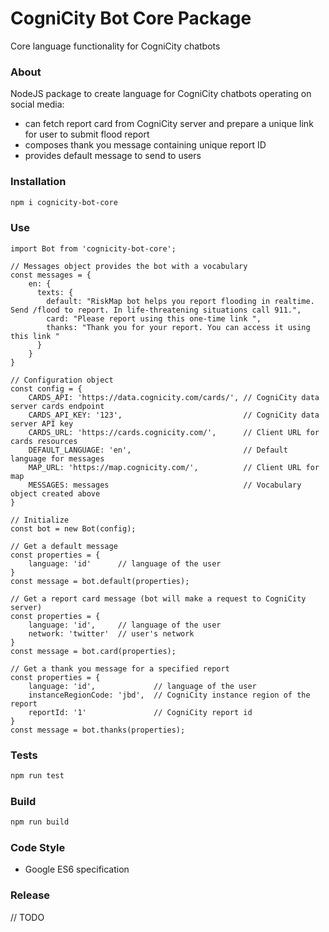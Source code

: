 # CogniCity Bot Core Package
Core language functionality for CogniCity chatbots

### About
NodeJS package to create language for CogniCity chatbots operating on social media:
- can fetch report card from CogniCity server and prepare a unique link for user to submit flood report
- composes thank you message containing unique report ID
- provides default message to send to users

### Installation

```sh
npm i cognicity-bot-core
```

### Use

```
import Bot from 'cognicity-bot-core';

// Messages object provides the bot with a vocabulary
const messages = {
    en: {
      texts: {
        default: "RiskMap bot helps you report flooding in realtime. Send /flood to report. In life-threatening situations call 911.",
        card: "Please report using this one-time link ",
        thanks: "Thank you for your report. You can access it using this link "
      }
    }
}

// Configuration object
const config = {
    CARDS_API: 'https://data.cognicity.com/cards/', // CogniCity data server cards endpoint
    CARDS_API_KEY: '123',                           // CogniCity data server API key
    CARDS_URL: 'https://cards.cognicity.com/',      // Client URL for cards resources
    DEFAULT_LANGUAGE: 'en',                         // Default language for messages
    MAP_URL: 'https://map.cognicity.com/',          // Client URL for map
    MESSAGES: messages                              // Vocabulary object created above
}

// Initialize
const bot = new Bot(config);

// Get a default message
const properties = {
    language: 'id'      // language of the user
}
const message = bot.default(properties);

// Get a report card message (bot will make a request to CogniCity server)
const properties = {
    language: 'id',     // language of the user
    network: 'twitter'  // user's network 
}
const message = bot.card(properties);

// Get a thank you message for a specified report
const properties = {
    language: 'id',             // language of the user
    instanceRegionCode: 'jbd',  // CogniCity instance region of the report
    reportId: '1'               // CogniCity report id
}
const message = bot.thanks(properties);
```

### Tests

```sh
npm run test
```

### Build

```sh
npm run build
```

### Code Style
- Google ES6 specification

### Release
// TODO

